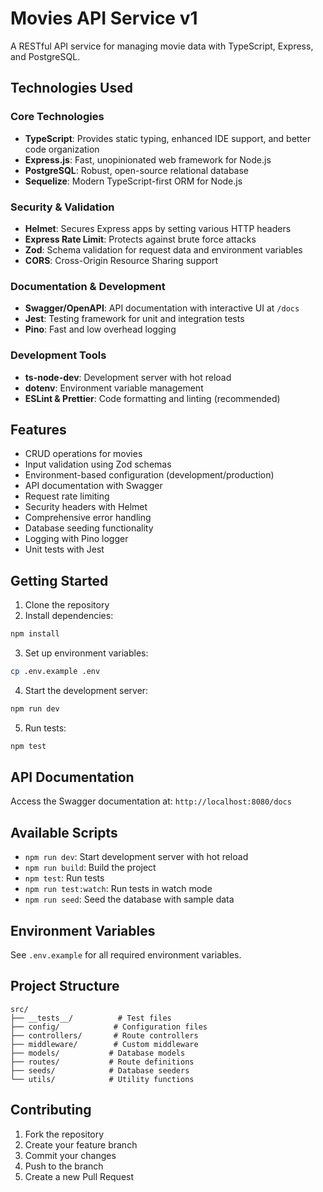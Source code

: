# Movies API Service v1

A RESTful API service for managing movie data with TypeScript, Express, and PostgreSQL.

## Technologies Used

### Core Technologies

- **TypeScript**: Provides static typing, enhanced IDE support, and better code organization
- **Express.js**: Fast, unopinionated web framework for Node.js
- **PostgreSQL**: Robust, open-source relational database
- **Sequelize**: Modern TypeScript-first ORM for Node.js

### Security & Validation

- **Helmet**: Secures Express apps by setting various HTTP headers
- **Express Rate Limit**: Protects against brute force attacks
- **Zod**: Schema validation for request data and environment variables
- **CORS**: Cross-Origin Resource Sharing support

### Documentation & Development

- **Swagger/OpenAPI**: API documentation with interactive UI at `/docs`
- **Jest**: Testing framework for unit and integration tests
- **Pino**: Fast and low overhead logging

### Development Tools

- **ts-node-dev**: Development server with hot reload
- **dotenv**: Environment variable management
- **ESLint & Prettier**: Code formatting and linting (recommended)

## Features

- CRUD operations for movies
- Input validation using Zod schemas
- Environment-based configuration (development/production)
- API documentation with Swagger
- Request rate limiting
- Security headers with Helmet
- Comprehensive error handling
- Database seeding functionality
- Logging with Pino logger
- Unit tests with Jest

## Getting Started

1. Clone the repository
2. Install dependencies:

```bash
npm install
```

3. Set up environment variables:

```bash
cp .env.example .env
```

4. Start the development server:

```bash
npm run dev
```

5. Run tests:

```bash
npm test
```

## API Documentation

Access the Swagger documentation at: `http://localhost:8080/docs`

## Available Scripts

- `npm run dev`: Start development server with hot reload
- `npm run build`: Build the project
- `npm test`: Run tests
- `npm run test:watch`: Run tests in watch mode
- `npm run seed`: Seed the database with sample data

## Environment Variables

See `.env.example` for all required environment variables.

## Project Structure

```
src/
├── __tests__/          # Test files
├── config/            # Configuration files
├── controllers/       # Route controllers
├── middleware/        # Custom middleware
├── models/           # Database models
├── routes/           # Route definitions
├── seeds/            # Database seeders
└── utils/            # Utility functions
```

## Contributing

1. Fork the repository
2. Create your feature branch
3. Commit your changes
4. Push to the branch
5. Create a new Pull Request


